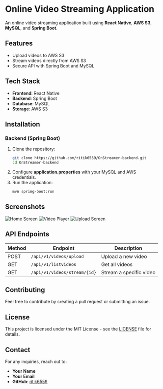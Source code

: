 # Online Video Streaming Application

An online video streaming application built using **React Native**, **AWS S3**, **MySQL**, and **Spring Boot**.

## Features
- Upload videos to AWS S3
- Stream videos directly from AWS S3
- Secure API with Spring Boot and MySQL

## Tech Stack
- **Frontend**: React Native
- **Backend**: Spring Boot
- **Database**: MySQL
- **Storage**: AWS S3

## Installation
### Backend (Spring Boot)
1. Clone the repository:
   ```sh
   git clone https://github.com/ritik6559/OnStreamer-backend.git
   cd OnStreamer-backend
   ```
2. Configure **application.properties** with your MySQL and AWS credentials.
3. Run the application:
   ```sh
   mvn spring-boot:run


## Screenshots
![Home Screen](screenshots/home.png)
![Video Player](screenshots/player.png)
![Upload Screen](screenshots/upload.png)


## API Endpoints
| Method | Endpoint           | Description                              |
|--------|--------------------|------------------------------------------|
| POST   | `/api/v1/videos/upload`        | Upload a new video           |
| GET    | `/api/v1/listvideos`           | Get all videos               |
| GET    | `/api/v1/videos/stream/{id}`   | Stream a specific video      |

## Contributing
Feel free to contribute by creating a pull request or submitting an issue.

## License
This project is licensed under the MIT License - see the [LICENSE](LICENSE) file for details.

## Contact
For any inquiries, reach out to:
- **Your Name**
- **Your Email**
- **GitHub**: [ritik6559](https://github.com/ritik6559)

